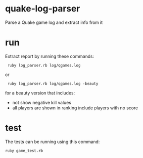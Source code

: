 # quake-log-parser
Parse a Quake game log and extract info from it

# run
Extract report by running these commands:
```
 ruby log_parser.rb log/qgames.log
```
or 
```
 ruby log_parser.rb log/qgames.log -beauty
```
for a beauty version that includes:
- not show negative kill values
- all players are shown in ranking include players with no score

# test
The tests can be running using this command:
```
ruby game_test.rb
```